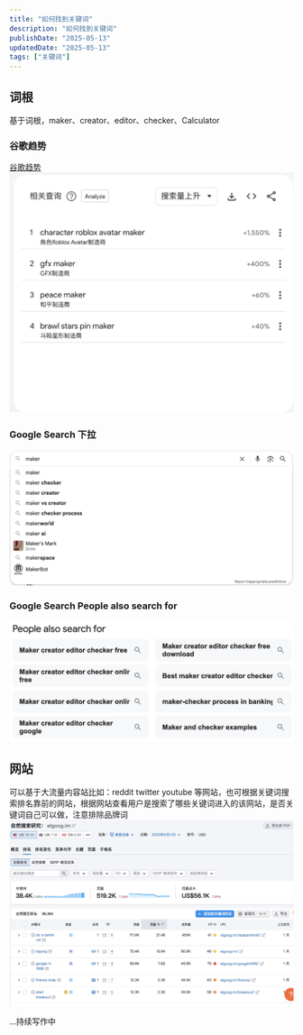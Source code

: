 ```yaml
---
title: "如何找到关键词"
description: "如何找到关键词"
publishDate: "2025-05-13"
updatedDate: "2025-05-13"
tags: ["关键词"]
---
```


## 词根
基于词根，maker、creator、editor、checker、Calculator
### 谷歌趋势
[谷歌趋势](https://trends.google.com/trends/explore?date=now%207-d&q=maker)
![谷歌趋势](01.png "谷歌趋势")
### Google Search 下拉
![Google Search 下拉](02.png "Google Search 下拉")

### Google Search People also search for
![Google Search People also search for](03.png "Google Search People also search for")

## 网站
可以基于大流量内容站比如：reddit twitter youtube 等网站，也可根据关键词搜索排名靠前的网站，根据网站查看用户是搜索了哪些关键词进入的该网站，是否关键词自己可以做，注意排除品牌词
![semrush](04.png "semrush")


...持续写作中




